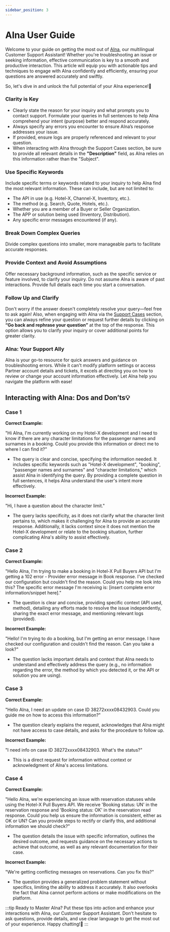 ```yaml
---
sidebar_position: 3
---
```

# AIna User Guide

Welcome to your guide on getting the most out of [AIna](/kb/getting-started-with-travelgate/about-our-support/aina), our multilingual Customer Support Assistant! Whether you're troubleshooting an issue or seeking information, effective communication is key to a smooth and productive interaction. This article will equip you with actionable tips and techniques to engage with AIna confidently and efficiently, ensuring your questions are answered accurately and swiftly.

So, let's dive in and unlock the full potential of your AIna experience!🚀

### Clarity is Key
- Clearly state the reason for your inquiry and what prompts you to contact support. Formulate your queries in full sentences to help AIna comprehend your intent (purpose) better and respond accurately.
- Always specify any errors you encounter to ensure AIna’s response addresses your issue.
- If provided, ensure logs are properly referenced and relevant to your question. 
- When interacting with AIna through the Support Cases section, be sure to provide all relevant details in the **"Description"** field, as AIna relies on this information rather than the "Subject".

### Use Specific Keywords
Include specific terms or keywords related to your inquiry to help AIna find the most relevant information. These can include, but are not limited to:
- The API in use (e.g. Hotel-X, Channel-X, Inventory, etc.).
- The method (e.g. Search, Quote, Hotels, etc.).
- Whether you are a member of a Buyer or Seller Organization.
- The APP or solution being used (Inventory, Distribution).
- Any specific error messages encountered (if any).

### Break Down Complex Queries
Divide complex questions into smaller, more manageable parts to facilitate accurate responses.

### Provide Context and Avoid Assumptions
Offer necessary background information, such as the specific service or feature involved, to clarify your inquiry. Do not assume AIna is aware of past interactions. Provide full details each time you start a conversation.

### Follow Up and Clarify
Don't worry if the answer doesn't completely resolve your query—feel free to ask again! Also, when engaging with AIna via the [Support Cases](/kb/tickets/travelgatex-tickets#aina-and-customer-support-cases) section, you can always refine your question or request further details by clicking on **“Go back and rephrase your question”** at the top of the response. This option allows you to clarify your inquiry or cover additional points for greater clarity.

### AIna: Your Support Ally
AIna is your go-to resource for quick answers and guidance on troubleshooting errors. While it can't modify platform settings or access Partner account details and tickets, it excels at directing you on how to review or change your account information effectively. Let AIna help you navigate the platform with ease!


## Interacting with AIna: Dos and Don’ts💡

### Case 1

**Correct Example:**

"Hi AIna, I'm currently working on my Hotel-X development and I need to know if there are any character limitations for the passenger names and surnames in a booking. Could you provide this information or direct me to where I can find it?"

- The query is clear and concise, specifying the information needed. It includes specific keywords such as "Hotel-X development", "booking", "passenger names and surnames" and "character limitations," which assist AIna in identifying the query. By providing a complete question in full sentences, it helps AIna understand the user's intent more effectively.

**Incorrect Example:**

"Hi, I have a question about the character limit."

- The query lacks specificity, as it does not clarify what the character limit pertains to, which makes it challenging for AIna to provide an accurate response. Additionally, it lacks context since it does not mention the Hotel-X development or relate to the booking situation, further complicating AIna's ability to assist effectively.

### Case 2

**Correct Example:**

"Hello AIna, I'm trying to make a booking in Hotel-X Pull Buyers API but I'm getting a 102 error - Provider error message in Book response. I've checked our configuration but couldn't find the reason. Could you help me look into this? The specific error message I'm receiving is: [insert complete error information/snippet here]."

- The question is clear and concise, providing specific context (API used, method), detailing any efforts made to resolve the issue independently, sharing the exact error message, and mentioning relevant logs (provided).

**Incorrect Example:**

"Hello! I'm trying to do a booking, but I'm getting an error message. I have checked our configuration and couldn't find the reason. Can you take a look?"

- The question lacks important details and context that AIna needs to understand and effectively address the query (e.g., no information regarding the error, the method by which you detected it, or the API or solution you are using).

### Case 3

**Correct Example:**

"Hello AIna, I need an update on case ID 38272xxxx08432903. Could you guide me on how to access this information?"

- The question clearly explains the request, acknowledges that AIna might not have access to case details, and asks for the procedure to follow up.

**Incorrect Example:**

"I need info on case ID 38272xxxx08432903. What's the status?"

- This is a direct request for information without context or acknowledgment of AIna's access limitations.

### Case 4

**Correct Example:**

"Hello AIna, we're experiencing an issue with reservation statuses while using the Hotel-X Pull Buyers API. We receive 'Booking status: UN' in the reservation response and 'Booking status: OK' in the reservation read response. Could you help us ensure the information is consistent, either as OK or UN? Can you provide steps to rectify or clarify this, and additional information we should check?"

- The question details the issue with specific information, outlines the desired outcome, and requests guidance on the necessary actions to achieve that outcome, as well as any relevant documentation for their case.

**Incorrect Example:**

"We're getting conflicting messages on reservations. Can you fix this?"

- The question provides a generalized problem statement without specifics, limiting the ability to address it accurately. It also overlooks the fact that AIna cannot perform actions or make modifications on the platform.


:::tip Ready to Master AIna?
Put these tips into action and enhance your interactions with AIna, our Customer Support Assistant. Don't hesitate to ask questions, provide details, and use clear language to get the most out of your experience. Happy chatting!🚀
:::